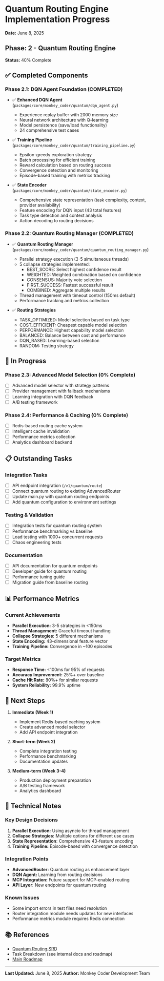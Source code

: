 # Quantum Routing Engine Implementation Progress

**Date:** June 8, 2025
## **Phase:** 2 - Quantum Routing Engine
**Status:** 40% Complete

## ✅ Completed Components

### Phase 2.1: DQN Agent Foundation (COMPLETED)
- ✅ **Enhanced DQN Agent** (`packages/core/monkey_coder/quantum/dqn_agent.py`)
  - Experience replay buffer with 2000 memory size
  - Neural network architecture with Q-learning
  - Model persistence (save/load functionality)
  - 24 comprehensive test cases

- ✅ **Training Pipeline** (`packages/core/monkey_coder/quantum/training_pipeline.py`)
  - Epsilon-greedy exploration strategy
  - Batch processing for efficient training
  - Reward calculation based on routing success
  - Convergence detection and monitoring
  - Episode-based training with metrics tracking

- ✅ **State Encoder** (`packages/core/monkey_coder/quantum/state_encoder.py`)
  - Comprehensive state representation (task complexity, context, provider availability)
  - Feature encoding for DQN input (43 total features)
  - Task type detection and context analysis
  - Action decoding to routing decisions

### Phase 2.2: Quantum Routing Manager (COMPLETED)
- ✅ **Quantum Routing Manager** (`packages/core/monkey_coder/quantum/quantum_routing_manager.py`)
  - Parallel strategy execution (3-5 simultaneous threads)
  - 5 collapse strategies implemented:
    - BEST_SCORE: Select highest confidence result
    - WEIGHTED: Weighted combination based on confidence
    - CONSENSUS: Majority vote selection
    - FIRST_SUCCESS: Fastest successful result
    - COMBINED: Aggregate multiple results
  - Thread management with timeout control (150ms default)
  - Performance tracking and metrics collection

- ✅ **Routing Strategies**
  - TASK_OPTIMIZED: Model selection based on task type
  - COST_EFFICIENT: Cheapest capable model selection
  - PERFORMANCE: Highest capability model selection
  - BALANCED: Balance between cost and performance
  - DQN_BASED: Learning-based selection
  - RANDOM: Testing strategy

## 🚧 In Progress

### Phase 2.3: Advanced Model Selection (0% Complete)
- [ ] Advanced model selector with strategy patterns
- [ ] Provider management with fallback mechanisms
- [ ] Learning integration with DQN feedback
- [ ] A/B testing framework

### Phase 2.4: Performance & Caching (0% Complete)
- [ ] Redis-based routing cache system
- [ ] Intelligent cache invalidation
- [ ] Performance metrics collection
- [ ] Analytics dashboard backend

## 📋 Outstanding Tasks

### Integration Tasks
- [ ] API endpoint integration (`/v1/quantum/route`)
- [ ] Connect quantum routing to existing AdvancedRouter
- [ ] Update main.py with quantum routing endpoints
- [ ] Add quantum configuration to environment settings

### Testing & Validation
- [ ] Integration tests for quantum routing system
- [ ] Performance benchmarking vs baseline
- [ ] Load testing with 1000+ concurrent requests
- [ ] Chaos engineering tests

### Documentation
- [ ] API documentation for quantum endpoints
- [ ] Developer guide for quantum routing
- [ ] Performance tuning guide
- [ ] Migration guide from baseline routing

## 📊 Performance Metrics

### Current Achievements
- **Parallel Execution:** 3-5 strategies in <150ms
- **Thread Management:** Graceful timeout handling
- **Collapse Strategies:** 5 different mechanisms
- **State Encoding:** 43-dimensional feature vector
- **Training Pipeline:** Convergence in ~100 episodes

### Target Metrics
- **Response Time:** <100ms for 95% of requests
- **Accuracy Improvement:** 25%+ over baseline
- **Cache Hit Rate:** 80%+ for similar requests
- **System Reliability:** 99.9% uptime

## 🔄 Next Steps

1. **Immediate (Week 1)**
   - Implement Redis-based caching system
   - Create advanced model selector
   - Add API endpoint integration

2. **Short-term (Week 2)**
   - Complete integration testing
   - Performance benchmarking
   - Documentation updates

3. **Medium-term (Week 3-4)**
   - Production deployment preparation
   - A/B testing framework
   - Analytics dashboard

## 📝 Technical Notes

### Key Design Decisions
1. **Parallel Execution:** Using asyncio for thread management
2. **Collapse Strategies:** Multiple options for different use cases
3. **State Representation:** Comprehensive 43-feature encoding
4. **Training Pipeline:** Episode-based with convergence detection

### Integration Points
- **AdvancedRouter:** Quantum routing as enhancement layer
- **DQN Agent:** Learning from routing decisions
- **MCP Integration:** Future support for MCP-enabled routing
- **API Layer:** New endpoints for quantum routing

### Known Issues
- Some import errors in test files need resolution
- Router integration module needs updates for new interfaces
- Performance metrics module requires Redis connection

## 📚 References

- [Quantum Routing SRD](.agent-os/specs/2025-01-29-quantum-routing-engine/SRD.md)
- Task Breakdown (see internal docs and roadmap)
- [Main Roadmap](docs/roadmap.md)

---

**Last Updated:** June 8, 2025
**Author:** Monkey Coder Development Team
